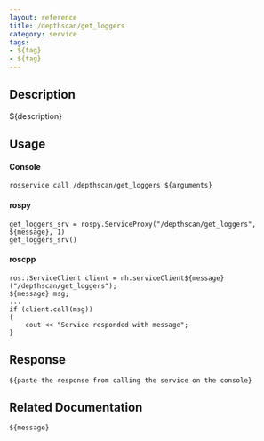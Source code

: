 ```yaml
---
layout: reference
title: /depthscan/get_loggers
category: service
tags: 
- ${tag} 
- ${tag}
---
```


## Description
${description}

## Usage
#### Console
```
rosservice call /depthscan/get_loggers ${arguments}
```

#### rospy
```
get_loggers_srv = rospy.ServiceProxy("/depthscan/get_loggers", ${message}, 1)
get_loggers_srv()
```

#### roscpp
```
ros::ServiceClient client = nh.serviceClient${message}("/depthscan/get_loggers");
${message} msg;
...
if (client.call(msg))
{
    cout << "Service responded with message";
}
```

## Response
```
${paste the response from calling the service on the console}
```

## Related Documentation
``${message}``  